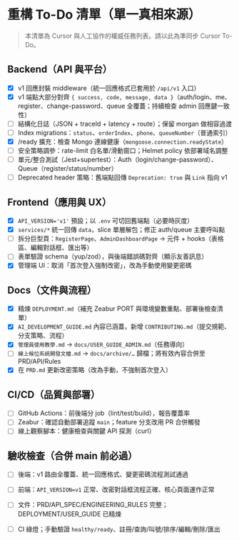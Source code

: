 # 重構 To-Do 清單（單一真相來源）

> 本清單為 Cursor 與人工協作的權威任務列表。請以此為準同步 Cursor To-Do。

## Backend（API 與平台）
- [x] v1 回應封裝 middleware（統一回應格式已套用於 `/api/v1` 入口）
- [x] v1 端點大部分對齊 `{ success, code, message, data }`（auth/login、me、register、change-password、queue 全覆蓋；持續檢查 admin 回應鍵一致性）
- [ ] 結構化日誌（JSON + traceId + latency + route）；保留 morgan 做相容過渡
- [ ] Index migrations：`status`、`orderIndex`、`phone`、`queueNumber`（普通索引）
- [x] /ready 擴充：檢查 Mongo 連線健康（`mongoose.connection.readyState`）
- [ ] 安全策略調參：rate-limit 白名單/滑動窗口；Helmet policy 依部署域名調整
- [ ] 單元/整合測試（Jest+supertest）：Auth（login/change-password）、Queue（register/status/number）
- [ ] Deprecated header 策略：舊端點回傳 `Deprecation: true` 與 `Link` 指向 v1

## Frontend（應用與 UX）
- [x] `API_VERSION='v1'` 預設；以 `.env` 可切回舊端點（必要時灰度）
- [x] `services/*` 統一回傳 `data`，slice 單層解包；修正 auth/queue 主要呼叫點
- [ ] 拆分巨型頁：`RegisterPage`、`AdminDashboardPage` → 元件 + hooks（表格區、編輯對話框、匯出等）
- [ ] 表單驗證 schema（yup/zod），與後端錯誤碼對齊（顯示友善訊息）
- [x] 管理端 UI：取消「首次登入強制改密」，改為手動使用變更密碼

## Docs（文件與流程）
- [x] 精煉 `DEPLOYMENT.md`（補充 Zeabur PORT 與環境變數重點、部署後檢查清單）
- [x] `AI_DEVELOPMENT_GUIDE.md` 內容已涵蓋，新增 `CONTRIBUTING.md`（提交規範、分支策略、流程）
- [x] `管理員使用教學.md` → `docs/USER_GUIDE_ADMIN.md`（任務導向）
- [ ] `線上候位系統開發文檔.md` → `docs/archive/…` 歸檔；將有效內容合併至 PRD/API/Rules
- [x] 在 `PRD.md` 更新改密策略（改為手動，不強制首次登入）

## CI/CD（品質與部署）
- [ ] GitHub Actions：前後端分 job（lint/test/build），報告覆蓋率
- [ ] Zeabur：確認自動部署追蹤 `main`；feature 分支改用 PR 合併觸發
- [ ] 線上觀察腳本：健康檢查與關鍵 API 探測（curl）

## 驗收檢查（合併 main 前必過）
- [ ] 後端：v1 路由全覆蓋、統一回應格式、變更密碼流程測試通過
- [ ] 前端：`API_VERSION=v1` 正常、改密對話框流程正確、核心頁面運作正常
- [ ] 文件：PRD/API_SPEC/ENGINEERING_RULES 完整；DEPLOYMENT/USER_GUIDE 已精煉
- [ ] CI 綠燈；手動驗證 `healthy/ready`、註冊/查詢/叫號/排序/編輯/刪除/匯出


